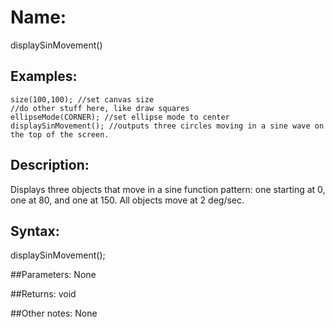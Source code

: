 # Name:
displaySinMovement() 

## Examples:
```
size(100,100); //set canvas size
//do other stuff here, like draw squares
ellipseMode(CORNER); //set ellipse mode to center
displaySinMovement(); //outputs three circles moving in a sine wave on the top of the screen.

```

## Description:
Displays three objects that move in a sine function pattern: one starting at 0, one at 80, and one at 150. All objects move at 2 deg/sec.

## Syntax:
displaySinMovement();

##Parameters: 
None

##Returns:
void

##Other notes:
None
